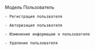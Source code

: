 Модель Пользователь

    - Регистрация пользвателя

    - Авторизация пользвателя

    - Изменение информации о пользователе

    - Удаление пользователя